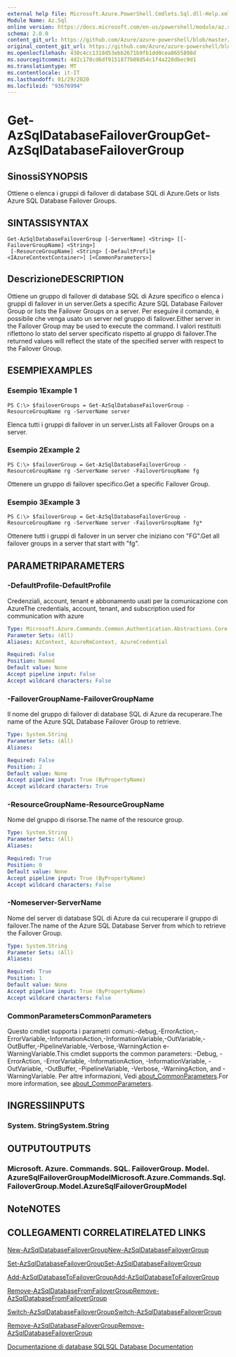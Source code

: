 ```yaml
---
external help file: Microsoft.Azure.PowerShell.Cmdlets.Sql.dll-Help.xml
Module Name: Az.Sql
online version: https://docs.microsoft.com/en-us/powershell/module/az.sql/get-azsqldatabasefailovergroup
schema: 2.0.0
content_git_url: https://github.com/Azure/azure-powershell/blob/master/src/Sql/Sql/help/Get-AzSqlDatabaseFailoverGroup.md
original_content_git_url: https://github.com/Azure/azure-powershell/blob/master/src/Sql/Sql/help/Get-AzSqlDatabaseFailoverGroup.md
ms.openlocfilehash: 430c4cc1318d53ebb2671b9fb1dd0cea8655898d
ms.sourcegitcommit: 4d2c178cd6df9151877b08d54c1f4a228dbec9d1
ms.translationtype: MT
ms.contentlocale: it-IT
ms.lasthandoff: 01/29/2020
ms.locfileid: "93676994"
---
```

# <span data-ttu-id="53ff7-101">Get-AzSqlDatabaseFailoverGroup</span><span class="sxs-lookup"><span data-stu-id="53ff7-101">Get-AzSqlDatabaseFailoverGroup</span></span>

## <span data-ttu-id="53ff7-102">Sinossi</span><span class="sxs-lookup"><span data-stu-id="53ff7-102">SYNOPSIS</span></span>
<span data-ttu-id="53ff7-103">Ottiene o elenca i gruppi di failover di database SQL di Azure.</span><span class="sxs-lookup"><span data-stu-id="53ff7-103">Gets or lists Azure SQL Database Failover Groups.</span></span>

## <span data-ttu-id="53ff7-104">SINTASSI</span><span class="sxs-lookup"><span data-stu-id="53ff7-104">SYNTAX</span></span>

```
Get-AzSqlDatabaseFailoverGroup [-ServerName] <String> [[-FailoverGroupName] <String>]
 [-ResourceGroupName] <String> [-DefaultProfile <IAzureContextContainer>] [<CommonParameters>]
```

## <span data-ttu-id="53ff7-105">Descrizione</span><span class="sxs-lookup"><span data-stu-id="53ff7-105">DESCRIPTION</span></span>
<span data-ttu-id="53ff7-106">Ottiene un gruppo di failover di database SQL di Azure specifico o elenca i gruppi di failover in un server.</span><span class="sxs-lookup"><span data-stu-id="53ff7-106">Gets a specific Azure SQL Database Failover Group or lists the Failover Groups on a server.</span></span>
<span data-ttu-id="53ff7-107">Per eseguire il comando, è possibile che venga usato un server nel gruppo di failover.</span><span class="sxs-lookup"><span data-stu-id="53ff7-107">Either server in the Failover Group may be used to execute the command.</span></span> <span data-ttu-id="53ff7-108">I valori restituiti riflettono lo stato del server specificato rispetto al gruppo di failover.</span><span class="sxs-lookup"><span data-stu-id="53ff7-108">The returned values will reflect the state of the specified server with respect to the Failover Group.</span></span>

## <span data-ttu-id="53ff7-109">ESEMPI</span><span class="sxs-lookup"><span data-stu-id="53ff7-109">EXAMPLES</span></span>

### <span data-ttu-id="53ff7-110">Esempio 1</span><span class="sxs-lookup"><span data-stu-id="53ff7-110">Example 1</span></span>
```
PS C:\> $failoverGroups = Get-AzSqlDatabaseFailoverGroup -ResourceGroupName rg -ServerName server
```

<span data-ttu-id="53ff7-111">Elenca tutti i gruppi di failover in un server.</span><span class="sxs-lookup"><span data-stu-id="53ff7-111">Lists all Failover Groups on a server.</span></span>

### <span data-ttu-id="53ff7-112">Esempio 2</span><span class="sxs-lookup"><span data-stu-id="53ff7-112">Example 2</span></span>
```
PS C:\> $failoverGroup = Get-AzSqlDatabaseFailoverGroup -ResourceGroupName rg -ServerName server -FailoverGroupName fg
```

<span data-ttu-id="53ff7-113">Ottenere un gruppo di failover specifico.</span><span class="sxs-lookup"><span data-stu-id="53ff7-113">Get a specific Failover Group.</span></span>

### <span data-ttu-id="53ff7-114">Esempio 3</span><span class="sxs-lookup"><span data-stu-id="53ff7-114">Example 3</span></span>
```
PS C:\> $failoverGroup = Get-AzSqlDatabaseFailoverGroup -ResourceGroupName rg -ServerName server -FailoverGroupName fg*
```

<span data-ttu-id="53ff7-115">Ottenere tutti i gruppi di failover in un server che iniziano con "FG".</span><span class="sxs-lookup"><span data-stu-id="53ff7-115">Get all failover groups in a server that start with "fg".</span></span>

## <span data-ttu-id="53ff7-116">PARAMETRI</span><span class="sxs-lookup"><span data-stu-id="53ff7-116">PARAMETERS</span></span>

### <span data-ttu-id="53ff7-117">-DefaultProfile</span><span class="sxs-lookup"><span data-stu-id="53ff7-117">-DefaultProfile</span></span>
<span data-ttu-id="53ff7-118">Credenziali, account, tenant e abbonamento usati per la comunicazione con Azure</span><span class="sxs-lookup"><span data-stu-id="53ff7-118">The credentials, account, tenant, and subscription used for communication with azure</span></span>

```yaml
Type: Microsoft.Azure.Commands.Common.Authentication.Abstractions.Core.IAzureContextContainer
Parameter Sets: (All)
Aliases: AzContext, AzureRmContext, AzureCredential

Required: False
Position: Named
Default value: None
Accept pipeline input: False
Accept wildcard characters: False
```

### <span data-ttu-id="53ff7-119">-FailoverGroupName</span><span class="sxs-lookup"><span data-stu-id="53ff7-119">-FailoverGroupName</span></span>
<span data-ttu-id="53ff7-120">Il nome del gruppo di failover di database SQL di Azure da recuperare.</span><span class="sxs-lookup"><span data-stu-id="53ff7-120">The name of the Azure SQL Database Failover Group to retrieve.</span></span>

```yaml
Type: System.String
Parameter Sets: (All)
Aliases:

Required: False
Position: 2
Default value: None
Accept pipeline input: True (ByPropertyName)
Accept wildcard characters: True
```

### <span data-ttu-id="53ff7-121">-ResourceGroupName</span><span class="sxs-lookup"><span data-stu-id="53ff7-121">-ResourceGroupName</span></span>
<span data-ttu-id="53ff7-122">Nome del gruppo di risorse.</span><span class="sxs-lookup"><span data-stu-id="53ff7-122">The name of the resource group.</span></span>

```yaml
Type: System.String
Parameter Sets: (All)
Aliases:

Required: True
Position: 0
Default value: None
Accept pipeline input: True (ByPropertyName)
Accept wildcard characters: False
```

### <span data-ttu-id="53ff7-123">-Nomeserver</span><span class="sxs-lookup"><span data-stu-id="53ff7-123">-ServerName</span></span>
<span data-ttu-id="53ff7-124">Nome del server di database SQL di Azure da cui recuperare il gruppo di failover.</span><span class="sxs-lookup"><span data-stu-id="53ff7-124">The name of the Azure SQL Database Server from which to retrieve the Failover Group.</span></span>

```yaml
Type: System.String
Parameter Sets: (All)
Aliases:

Required: True
Position: 1
Default value: None
Accept pipeline input: True (ByPropertyName)
Accept wildcard characters: False
```

### <span data-ttu-id="53ff7-125">CommonParameters</span><span class="sxs-lookup"><span data-stu-id="53ff7-125">CommonParameters</span></span>
<span data-ttu-id="53ff7-126">Questo cmdlet supporta i parametri comuni:-debug,-ErrorAction,-ErrorVariable,-InformationAction,-InformationVariable,-OutVariable,-OutBuffer,-PipelineVariable,-Verbose,-WarningAction e-WarningVariable.</span><span class="sxs-lookup"><span data-stu-id="53ff7-126">This cmdlet supports the common parameters: -Debug, -ErrorAction, -ErrorVariable, -InformationAction, -InformationVariable, -OutVariable, -OutBuffer, -PipelineVariable, -Verbose, -WarningAction, and -WarningVariable.</span></span> <span data-ttu-id="53ff7-127">Per altre informazioni, Vedi [about_CommonParameters](https://go.microsoft.com/fwlink/?LinkID=113216).</span><span class="sxs-lookup"><span data-stu-id="53ff7-127">For more information, see [about_CommonParameters](https://go.microsoft.com/fwlink/?LinkID=113216).</span></span>

## <span data-ttu-id="53ff7-128">INGRESSI</span><span class="sxs-lookup"><span data-stu-id="53ff7-128">INPUTS</span></span>

### <span data-ttu-id="53ff7-129">System. String</span><span class="sxs-lookup"><span data-stu-id="53ff7-129">System.String</span></span>

## <span data-ttu-id="53ff7-130">OUTPUT</span><span class="sxs-lookup"><span data-stu-id="53ff7-130">OUTPUTS</span></span>

### <span data-ttu-id="53ff7-131">Microsoft. Azure. Commands. SQL. FailoverGroup. Model. AzureSqlFailoverGroupModel</span><span class="sxs-lookup"><span data-stu-id="53ff7-131">Microsoft.Azure.Commands.Sql.FailoverGroup.Model.AzureSqlFailoverGroupModel</span></span>

## <span data-ttu-id="53ff7-132">Note</span><span class="sxs-lookup"><span data-stu-id="53ff7-132">NOTES</span></span>

## <span data-ttu-id="53ff7-133">COLLEGAMENTI CORRELATI</span><span class="sxs-lookup"><span data-stu-id="53ff7-133">RELATED LINKS</span></span>

[<span data-ttu-id="53ff7-134">New-AzSqlDatabaseFailoverGroup</span><span class="sxs-lookup"><span data-stu-id="53ff7-134">New-AzSqlDatabaseFailoverGroup</span></span>](./New-AzSqlDatabaseFailoverGroup.md)

[<span data-ttu-id="53ff7-135">Set-AzSqlDatabaseFailoverGroup</span><span class="sxs-lookup"><span data-stu-id="53ff7-135">Set-AzSqlDatabaseFailoverGroup</span></span>](./Set-AzSqlDatabaseFailoverGroup.md)

[<span data-ttu-id="53ff7-136">Add-AzSqlDatabaseToFailoverGroup</span><span class="sxs-lookup"><span data-stu-id="53ff7-136">Add-AzSqlDatabaseToFailoverGroup</span></span>](./Add-AzSqlDatabaseToFailoverGroup.md)

[<span data-ttu-id="53ff7-137">Remove-AzSqlDatabaseFromFailoverGroup</span><span class="sxs-lookup"><span data-stu-id="53ff7-137">Remove-AzSqlDatabaseFromFailoverGroup</span></span>](./Remove-AzSqlDatabaseFromFailoverGroup.md)

[<span data-ttu-id="53ff7-138">Switch-AzSqlDatabaseFailoverGroup</span><span class="sxs-lookup"><span data-stu-id="53ff7-138">Switch-AzSqlDatabaseFailoverGroup</span></span>](./Switch-AzSqlDatabaseFailoverGroup.md)

[<span data-ttu-id="53ff7-139">Remove-AzSqlDatabaseFailoverGroup</span><span class="sxs-lookup"><span data-stu-id="53ff7-139">Remove-AzSqlDatabaseFailoverGroup</span></span>](./Remove-AzSqlDatabaseFailoverGroup.md)

[<span data-ttu-id="53ff7-140">Documentazione di database SQL</span><span class="sxs-lookup"><span data-stu-id="53ff7-140">SQL Database Documentation</span></span>](https://docs.microsoft.com/azure/sql-database/)
